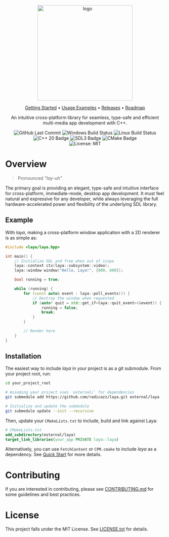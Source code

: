 <!-- Temporary disable markdownlint for specific rules to allow inline html -->
<!-- markdownlint-disable MD033 MD041 -->

<div align="center">
  <image alt="logo" src="docs/assets/logo_cropped.png" width="300"/>
</div>

<div align="center">
    <p>
        <a href="docs/quick_start.md">Getting Started</a> •
        <a href="examples">Usage Examples</a> •
        <a href="https://github.com/radicazz/laya/releases">Releases</a> •
        <a href="docs/design/roadmap.md">Roadmap</a>
    </p>
</div>

<div align="center">
    <p>An intuitive cross-platform library for seamless, type-safe and efficient multi-media app development with C++.</p>
</div>

<div align="center">
    <image alt="GitHub Last Commit" src="https://img.shields.io/github/last-commit/radicazz/laya?logo=github&logoColor=white"/>
    <image alt="Windows Build Status" src="https://github.com/radicazz/laya/actions/workflows/build_windows.yml/badge.svg?branch="/>
    <image alt="Linux Build Status" src="https://github.com/radicazz/laya/actions/workflows/build_linux.yml/badge.svg?branch="/>
</div>

<div align="center">
    <image alt="C++ 20 Badge" src="https://img.shields.io/badge/C%2B%2B-20-064F8C?logo=cplusplus&logoColor=white"/>
    <image alt="SDL3 Badge" src="https://img.shields.io/badge/SDL-3-064F8C?logo=files&logoColor=white"/>
    <image alt="CMake Badge" src="https://img.shields.io/badge/CMake-3.21-064F8C?logo=cmake&logoColor=white"/>
</div>

<div align="center">
    <image alt="License: MIT" src="https://img.shields.io/github/license/radicazz/laya?color=orange&logo=open-source-initiative&logoColor=white"/>
</div>

<!--
<div align="center">
    <p>
        <a href="docs/quick_start.md">Quick Start</a> •
        <a href="examples">Examples</a> •
        <a href="https://github.com/radicazz/laya/releases">Releases</a> •
        <a href="docs/design/roadmap.md">Roadmap</a>
    </p>
</div>
-->

<!--
<div align="center">
    <image alt="GitHub Repo Size" src="https://img.shields.io/github/repo-size/radicazz/laya?logo=github&logoColor=white"/>
    <image alt="License: MIT" src="https://img.shields.io/github/license/radicazz/laya?color=orange&logo=open-source-initiative&logoColor=white"/>
    <image alt="GitHub Issues" src="https://img.shields.io/github/issues/radicazz/laya?logo=github&logoColor=white"/>
</div>
-->

<!--
<div align="center">
    <p>
    The idea behind <i>laya</i> is to provide a clean, type-safe and idiomatic C++ interface for SDL and its extensions that feels natural while preserving the full power and flexibility of the underlying C library.
    </p>
</div>
-->

<!-- markdownlint-enable MD033 MD041 -->

# Overview

> Pronounced *"lay-uh"*

The primary goal is providing an elegant, type-safe and intuitive interface for cross-platform, immediate-mode, desktop app development. It must feel natural and expressive for any developer, while always leveraging the full hardware-accelerated power and flexibility of the underlying SDL library.

## Example

With *laya*, making a cross-platform window application with a 2D renderer is as simple as:

```cpp
#include <laya/laya.hpp>

int main() {
    // Initialize SDL and free when out of scope
    laya::context ctx(laya::subsystem::video);
    laya::window window("Hello, Laya!", {800, 600});

    bool running = true;

    while (running) {
        for (const auto& event : laya::poll_events()) {
            // Destroy the window when requested
            if (auto* quit = std::get_if<laya::quit_event>(&event)) {
                running = false;
                break;
            }
        }

        // Render here
    }
}
```

## Installation

The easiest way to include *laya* in your project is as a git submodule. From your project root, run:

```bash
cd your_project_root

# Assuming your project uses `external/` for dependencies
git submodule add https://github.com/radicazz/laya.git external/laya

# Initialize and update the submodule
git submodule update --init --recursive
```

Then, update your `CMakeLists.txt` to include, build and link against Laya:

```cmake
# CMakeLists.txt
add_subdirectory(external/laya)
target_link_libraries(your_app PRIVATE laya::laya)
```

Alternatively, you can use `FetchContent` or `CPM.cmake` to include *laya* as a dependency. See [Quick Start](docs/quick_start.md) for more details.

# Contributing

If you are interested in contributing, please see [CONTRIBUTING.md](CONTRIBUTING.md) for some guidelines and best practices.

# License

This project falls under the MIT License. See [LICENSE.txt](LICENSE.txt) for details.
